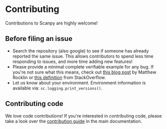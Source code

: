Contributing
============

Contributions to Scanpy are highly welcome!

Before filing an issue
----------------------
* Search the repository (also google) to see if someone has already reported the same issue.
  This allows contributors to spend less time responding to issues, and more time adding new features!
* Please provide a minimal complete verifiable example for any bug.
  If you're not sure what this means, check out
  [this blog post](https://matthewrocklin.com/minimal-bug-reports)
  by Matthew Rocklin or [this definition](https://stackoverflow.com/help/mcve) from StackOverflow.
* Let us know about your environment. Environment information is available via: `sc.logging.print_versions()`.

Contributing code
-----------------

We love code contributions!
If you're interested in contributing code, please take a look over the [contribution guide](https://scanpy.readthedocs.io/en/latest/dev/index.html) in the main documentation.
